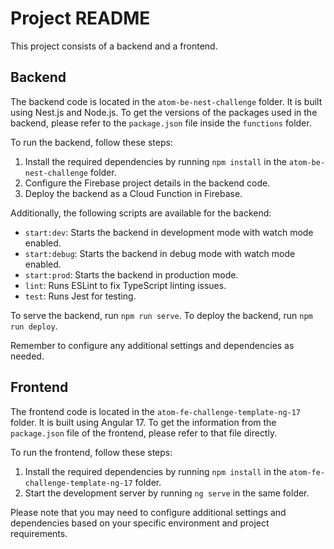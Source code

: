 # Project README

This project consists of a backend and a frontend.

## Backend

The backend code is located in the `atom-be-nest-challenge` folder. It is built using Nest.js and Node.js. To get the versions of the packages used in the backend, please refer to the `package.json` file inside the `functions` folder.

To run the backend, follow these steps:
1. Install the required dependencies by running `npm install` in the `atom-be-nest-challenge` folder.
2. Configure the Firebase project details in the backend code.
3. Deploy the backend as a Cloud Function in Firebase.

Additionally, the following scripts are available for the backend:
- `start:dev`: Starts the backend in development mode with watch mode enabled.
- `start:debug`: Starts the backend in debug mode with watch mode enabled.
- `start:prod`: Starts the backend in production mode.
- `lint`: Runs ESLint to fix TypeScript linting issues.
- `test`: Runs Jest for testing.

To serve the backend, run `npm run serve`.
To deploy the backend, run `npm run deploy`.

Remember to configure any additional settings and dependencies as needed.

## Frontend

The frontend code is located in the `atom-fe-challenge-template-ng-17` folder. It is built using Angular 17. To get the information from the `package.json` file of the frontend, please refer to that file directly.

To run the frontend, follow these steps:
1. Install the required dependencies by running `npm install` in the `atom-fe-challenge-template-ng-17` folder.
2. Start the development server by running `ng serve` in the same folder.

Please note that you may need to configure additional settings and dependencies based on your specific environment and project requirements.
